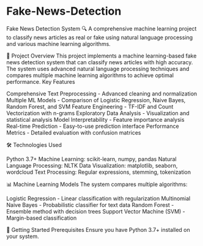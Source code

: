 # Fake-News-Detection
Fake News Detection System 🔍
A comprehensive machine learning project to classify news articles as real or fake using natural language processing and various machine learning algorithms.

🎯 Project Overview
This project implements a machine learning-based fake news detection system that can classify news articles with high accuracy. The system uses advanced natural language processing techniques and compares multiple machine learning algorithms to achieve optimal performance.
Key Features

Comprehensive Text Preprocessing - Advanced cleaning and normalization
Multiple ML Models - Comparison of Logistic Regression, Naive Bayes, Random Forest, and SVM
Feature Engineering - TF-IDF and Count Vectorization with n-grams
Exploratory Data Analysis - Visualization and statistical analysis
Model Interpretability - Feature importance analysis
Real-time Prediction - Easy-to-use prediction interface
Performance Metrics - Detailed evaluation with confusion matrices

🛠️ Technologies Used

Python 3.7+
Machine Learning: scikit-learn, numpy, pandas
Natural Language Processing: NLTK
Data Visualization: matplotlib, seaborn, wordcloud
Text Processing: Regular expressions, stemming, tokenization

📊 Machine Learning Models
The system compares multiple algorithms:

Logistic Regression - Linear classification with regularization
Multinomial Naive Bayes - Probabilistic classifier for text data
Random Forest - Ensemble method with decision trees
Support Vector Machine (SVM) - Margin-based classification

🚀 Getting Started
Prerequisites
Ensure you have Python 3.7+ installed on your system.

